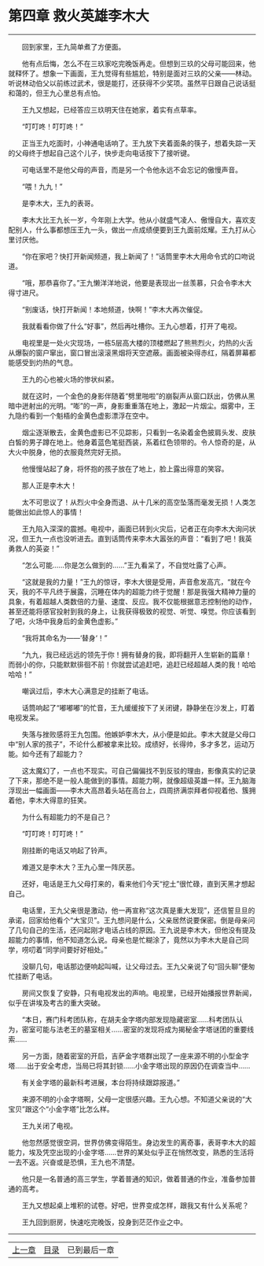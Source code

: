 # 第四章 救火英雄李木大
**************************************************

  回到家里，王九简单煮了方便面。

  他有点后悔，怎么不在三玖家吃完晚饭再走。但想到三玖的父母可能回来，他就释怀了。想象一下画面，王九觉得有些尴尬，特别是面对三玖的父亲——林动。听说林动伯父以前练过武术，很是能打，还获得不少奖项。虽然平日跟自己说话挺和蔼的，但王九心里总有点怕。

  王九又想起，已经答应三玖明天住在她家，着实有点草率。

  “叮叮咚！叮叮咚！”

  正当王九吃面时，小神通电话响了。王九放下夹着面条的筷子，想着失踪一天的父母终于想起自己这个儿子，快步走向电话按下了接听键。

  可电话里不是他父母的声音，而是另一个令他永远不会忘记的傲慢声音。

  “喂！九九！”

  是李木大，王九的表哥。

  李木大比王九长一岁，今年刚上大学。他从小就盛气凌人、傲慢自大，喜欢支配别人，什么事都想压王九一头，做出一点成绩便要到王九面前炫耀。王九打从心里讨厌他。

  “你在家吧？快打开新闻频道，我上新闻了！”话筒里李木大用命令式的口吻说道。

  “哦，那恭喜你了。”王九懒洋洋地说，他要是表现出一丝羡慕，只会令李木大得寸进尺。

  “别废话，快打开新闻！本地频道，快啊！”李木大再次催促。

  我就看看你做了什么“好事”，然后再吐槽你。王九心想着，打开了电视。

  电视里是一处火灾现场，一栋5层高大楼的顶楼燃起了熊熊烈火，灼热的火舌从爆裂的窗户窜出，窗口冒出滚滚黑烟将天空遮蔽。画面被染得赤红，隔着屏幕都能感受到灼热的气息。

  王九的心也被火场的惨状纠紧。

  就在这时，一个金色的身影伴随着“劈里啪啦”的崩裂声从窗口跃出，仿佛从黑暗中迸射出的光明。“嘭”的一声，身影重重落在地上，激起一片烟尘。烟雾中，王九隐约看到一个魁梧的金黄色虚影漂浮在空中。

  烟尘逐渐散去，金黄色虚影已不见踪影，只看到一名染着金色披肩头发、皮肤白皙的男子蹲在地上。他身着蓝色笔挺西装，系着红色领带的。令人惊奇的是，从大火中脱身，他的衣服竟然完好无损。

  他慢慢站起了身，将怀抱的孩子放在了地上，脸上露出得意的笑容。

  那人正是李木大！

  太不可思议了！从烈火中全身而退、从十几米的高空坠落而毫发无损！人类怎能做出如此惊人的事情！

  王九陷入深深的震撼。电视中，画面已转到火灾后，记者正在向李木大询问状况，但王九一点也没听进去。直到话筒传来李木大嚣张的声音：“看到了吧！我英勇救人的英姿！”

  “怎么可能……你是怎么做到的……”王九看呆了，不自觉吐露了心声。

  “这就是我的力量！”王九的惊讶，李木大很是受用，声音愈发高亢，“就在今天，我的不平凡终于展露，沉睡在体内的超能力终于觉醒！那是我强大精神力量的具象，有着超越人类数倍的力量、速度、反应。我不仅能根据意志控制他的动作，甚至还能将感官投射到我的身上，让我获得极致的视觉、听觉、嗅觉。你应该看到了吧，火场中我身后的金黄色虚影。”

  “我将其命名为——‘替身‘！”

  “九九，我已经远远的领先于你！拥有替身的我，即将翻开人生崭新的篇章！而弱小的你，只能默默徘徊不前！你就尝试追赶吧，追赶已经超越人类的我！哈哈哈哈！”

  嘲讽过后，李木大心满意足的挂断了电话。

  话筒响起了“嘟嘟嘟”的忙音，王九缓缓按下了关闭键，静静坐在沙发上，盯着电视发呆。

  失落与挫败感将王九包围。他嫉妒李木大，从小便是如此。李木大就是父母口中“别人家的孩子”，不论什么都被拿来比较。成绩好，长得帅，多才多艺，运动万能。如今还有了超能力？

  这太魔幻了，一点也不现实。可自己偏偏找不到反驳的理由，影像真实的记录了下来，那绝不是一般人能做到的事情。超能力啊，就像超级英雄一样。王九脑海浮现出一幅画面——李木大高昂着头站在高台上，四周挤满崇拜者仰视着他、簇拥着他，李木大得意的狂笑。

  为什么有超能力的不是自己？

  “叮叮咚！叮叮咚！”

  刚挂断的电话又响起了铃声。

  难道又是李木大？王九心里一阵厌恶。

  还好，电话是王九父母打来的，看来他们今天“挖土”很忙碌，直到天黑才想起自己。

  电话里，王九父亲很是激动，他一再宣称“这次真是重大发现”，还信誓旦旦的承诺，回家给他看个“大宝贝”。王九想问是什么，父亲居然说要保密。倒是母亲问了几句自己的生活，还问起刚才电话占线的原因。王九说是李木大，但他没有提及超能力的事情，他不知道怎么说。母亲也是忙糊涂了，竟然以为李木大是自己同学，唠叨着“同学间要好好相处。”

  没聊几句，电话那边便响起叫喊，让父母过去。王九父亲说了句“回头聊”便匆忙挂断了电话。

  房间又恢复了安静，只有电视发出的声响。电视里，已经开始播报世界新闻，似乎在讲埃及考古的重大突破。

  “本日，赛门科考团队称，在胡夫金字塔内部发现隐藏密室……科考团队认为，密室可能与法老王的墓室相关……密室的发现将成为揭秘金字塔谜团的重要线索……

  另一方面，随着密室的开启，吉萨金字塔群出现了一座来源不明的小型金字塔……出于安全考虑，当局已将其封锁……小金字塔出现的原因仍在调查当中……

  有关金字塔的最新科考进展，本台将持续跟踪报道。”

  来源不明的小金字塔啊，父母一定很感兴趣。王九心想。不知道父亲说的“大宝贝”跟这个“小金字塔”比怎么样。

  王九关闭了电视。

  他忽然感觉很空洞，世界仿佛变得陌生。身边发生的离奇事，表哥李木大的超能力，埃及凭空出现的小金字塔……世界的某处似乎正在悄然改变，熟悉的生活将一去不返。兴奋或是恐惧，王九也不清楚。

  他只是一名普通的高三学生，学着普通的知识，做着普通的作业，准备参加普通的高考。

  王九又想起桌上堆积的试卷。好吧，世界变成怎样，跟我又有什么关系呢？

  王九回到厨房，快速吃完晚饭，投身到茫茫作业之中。


**************************************************

| | | |
|:-:|:-:|:-:|
|[上一章](003)|[目录](../index)|已到最后一章|
